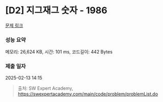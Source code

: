 # [D2] 지그재그 숫자 - 1986 

[문제 링크](https://swexpertacademy.com/main/code/problem/problemDetail.do?contestProbId=AV5PxmBqAe8DFAUq) 

### 성능 요약

메모리: 26,624 KB, 시간: 101 ms, 코드길이: 442 Bytes

### 제출 일자

2025-02-13 14:15



> 출처: SW Expert Academy, https://swexpertacademy.com/main/code/problem/problemList.do
